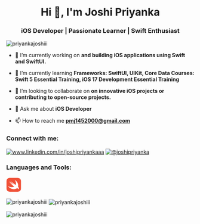 <h1 align="center">Hi 👋, I'm Joshi Priyanka</h1>
<h3 align="center">iOS Developer | Passionate Learner | Swift Enthusiast</h3>

<p align="left"> <img src="https://komarev.com/ghpvc/?username=priyankajoshiii&label=Profile%20views&color=0e75b6&style=flat" alt="priyankajoshiii" /> </p>

- 🔭 I’m currently working on **and building iOS applications using Swift and SwiftUI.**

- 🌱 I’m currently learning **Frameworks: SwiftUI, UIKit, Core Data Courses: Swift 5 Essential Training, iOS 17 Development Essential Training**

- 👯 I’m looking to collaborate on **on innovative iOS projects or contributing to open-source projects.**

- 💬 Ask me about **iOS Developer**

- 📫 How to reach me **pmj1452000@gmail.com**

<h3 align="left">Connect with me:</h3>
<p align="left">
<a href="https://linkedin.com/in/www.linkedin.com/in/joshipriyankaaa" target="blank"><img align="center" src="https://raw.githubusercontent.com/rahuldkjain/github-profile-readme-generator/master/src/images/icons/Social/linked-in-alt.svg" alt="www.linkedin.com/in/joshipriyankaaa" height="30" width="40" /></a>
<a href="https://medium.com/@joshipriyanka" target="blank"><img align="center" src="https://raw.githubusercontent.com/rahuldkjain/github-profile-readme-generator/master/src/images/icons/Social/medium.svg" alt="@joshipriyanka" height="30" width="40" /></a>
</p>

<h3 align="left">Languages and Tools:</h3>
<p align="left"> <a href="https://developer.apple.com/swift/" target="_blank" rel="noreferrer"> <img src="https://raw.githubusercontent.com/devicons/devicon/master/icons/swift/swift-original.svg" alt="swift" width="40" height="40"/> </a> </p>

<p><img align="left" src="https://github-readme-stats.vercel.app/api/top-langs?username=priyankajoshiii&show_icons=true&locale=en&layout=compact" alt="priyankajoshiii" /></p>

<p>&nbsp;<img align="center" src="https://github-readme-stats.vercel.app/api?username=priyankajoshiii&show_icons=true&locale=en" alt="priyankajoshiii" /></p>

<p><img align="center" src="https://github-readme-streak-stats.herokuapp.com/?user=priyankajoshiii&" alt="priyankajoshiii" /></p>
